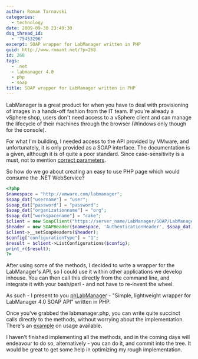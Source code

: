 ```yaml
---
author: Roman Tarnavski
categories:
  - technology
date: 2009-09-30 23:49:30
dsq_thread_id:
  - '75453296'
excerpt: SOAP wrapper for LabManager written in PHP
guid: http://www.romant.net/?p=268
id: 268
tags:
  - .net
  - labmanager 4.0
  - php
  - soap
title: SOAP wrapper for LabManager written in PHP
---
```


LabManager is a great product for when you have to deal with provisioning of images in a hands-off fashion from the IT team. If you're already a vSphere shop, users don't need access to a vSphere client and can manage the lifecycle of their machines through the browser (Windows only though for the console).

For what I'm building, I needed access to the API provided by VMware, and unfortunately, it is only provided as a SOAP interface. The documentation is a given, although it is of quite a poor standard. Since case-sensitivity is a must, not to mention [correct parameters](http://twitter.com/romant/status/4496796125).

So how do we go about creating an easy to use PHP page which would consume the .NET WebService?

```php
<?php
$namespace = "http://vmware.com/labmanager";
$soap_dat["username"] = "user";
$soap_dat["password"] = "password";
$soap_dat["organizationname"] = "org";
$soap_dat["workspacename"] = "cake";
$client = new SoapClient("https://server_name/LabManager/SOAP/LabManager.asmx?wsdl");
$header = new SOAPHeader($namespace, 'AuthenticationHeader', $soap_dat);
$client->__setSoapHeaders($header);
$config["configurationType"] = "1";
$result = $client->ListConfigurations($config);
print_r($result);
?>
```

After using some of the methods, I decided to write a wrapper for the LabManager's API, so I could use it within other applications we develop inhouse. You can then call this directly from the command line, and integrate it with your bash/perl - and not have to re-invent the wheel.

As such - I present to you [phLabManager](http://code.google.com/p/phlabmanager) - "Simple, lightweight wrapper for LabManager 4.0 SOAP API" written in PHP.

Once you've grabbed the labmanager.php, you can write quite succinct calls directly to the methods, without worrying about the implementation. There's an [example](http://code.google.com/p/phlabmanager/wiki/HowTo) on usage available.

I haven't finished implementing all the methods, and in the coming days will endeavour to do so, alternatively - you can do it, and commit into the tree. It would be great to get some help in optimizing my rough implementation.
